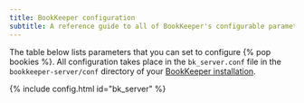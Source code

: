 ```yaml
---
title: BookKeeper configuration
subtitle: A reference guide to all of BookKeeper's configurable parameters
---
```



The table below lists parameters that you can set to configure {% pop bookies %}. All configuration takes place in the `bk_server.conf` file in the `bookkeeper-server/conf` directory of your [BookKeeper installation](../../getting-started/installing).

{% include config.html id="bk_server" %}
